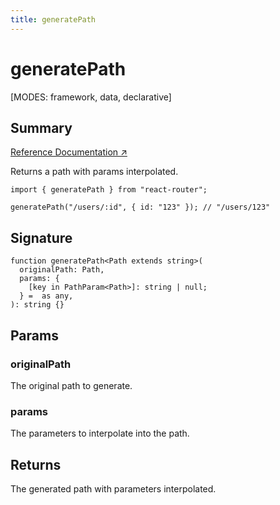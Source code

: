 ```yaml
---
title: generatePath
---
```


# generatePath

<!--
⚠️ ⚠️ IMPORTANT ⚠️ ⚠️ 

Thank you for helping improve our documentation!

This file is auto-generated from the JSDoc comments in the source
code, so please edit the JSDoc comments in the file below and this
file will be re-generated once those changes are merged.

https://github.com/remix-run/react-router/blob/main/packages/react-router/lib/router/utils.ts
-->

[MODES: framework, data, declarative]

## Summary

[Reference Documentation ↗](https://api.reactrouter.com/v7/functions/react_router.generatePath.html)

Returns a path with params interpolated.

```tsx
import { generatePath } from "react-router";

generatePath("/users/:id", { id: "123" }); // "/users/123"
```

## Signature

```tsx
function generatePath<Path extends string>(
  originalPath: Path,
  params: {
    [key in PathParam<Path>]: string | null;
  } =  as any,
): string {}
```

## Params

### originalPath

The original path to generate.

### params

The parameters to interpolate into the path.

## Returns

The generated path with parameters interpolated.

